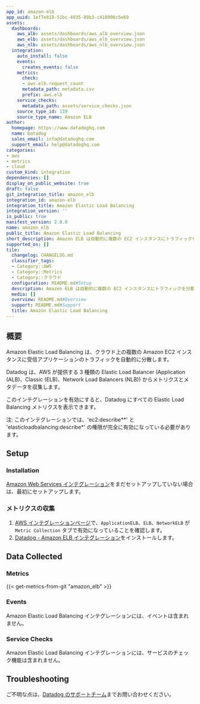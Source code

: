 ```yaml
---
app_id: amazon-elb
app_uuid: 1ef7e818-51bc-4935-89b3-c418908c5e69
assets:
  dashboards:
    aws_alb: assets/dashboards/aws_alb_overview.json
    aws_elb: assets/dashboards/aws_elb_overview.json
    aws_nlb: assets/dashboards/aws_nlb_overview.json
  integration:
    auto_install: false
    events:
      creates_events: false
    metrics:
      check:
      - aws.elb.request_count
      metadata_path: metadata.csv
      prefix: aws.elb
    service_checks:
      metadata_path: assets/service_checks.json
    source_type_id: 119
    source_type_name: Amazon ELB
author:
  homepage: https://www.datadoghq.com
  name: Datadog
  sales_email: info@datadoghq.com
  support_email: help@datadoghq.com
categories:
- aws
- metrics
- cloud
custom_kind: integration
dependencies: []
display_on_public_website: true
draft: false
git_integration_title: amazon_elb
integration_id: amazon-elb
integration_title: Amazon Elastic Load Balancing
integration_version: ''
is_public: true
manifest_version: 2.0.0
name: amazon_elb
public_title: Amazon Elastic Load Balancing
short_description: Amazon ELB は自動的に複数の EC2 インスタンスにトラフィックを分散します。
supported_os: []
tile:
  changelog: CHANGELOG.md
  classifier_tags:
  - Category::AWS
  - Category::Metrics
  - Category::クラウド
  configuration: README.md#Setup
  description: Amazon ELB は自動的に複数の EC2 インスタンスにトラフィックを分散します。
  media: []
  overview: README.md#Overview
  support: README.md#Support
  title: Amazon Elastic Load Balancing
---
```


<!--  SOURCED FROM https://github.com/DataDog/integrations-internal-core -->
## 概要

Amazon Elastic Load Balancing は、クラウド上の複数の Amazon EC2 インスタンスに受信アプリケーションのトラフィックを自動的に分散します。

Datadog は、AWS が提供する 3 種類の Elastic Load Balancer (Application (ALB)、Classic (ELB)、Network Load Balancers (NLB)) からメトリクスとメタデータを収集します。

このインテグレーションを有効にすると、Datadog にすべての Elastic Load Balancing メトリクスを表示できます。

注: このインテグレーションでは、'ec2:describe**' と 'elasticloadbalancing:describe*' の権限が完全に有効になっている必要があります。

## Setup

### Installation

[Amazon Web Services インテグレーション][1]をまだセットアップしていない場合は、最初にセットアップします。

### メトリクスの収集

1. [AWS インテグレーションページ][2]で、`ApplicationELB`、`ELB`、`NetworkELB` が `Metric Collection` タブで有効になっていることを確認します。
2. [Datadog - Amazon ELB インテグレーション][3]をインストールします。

## Data Collected

### Metrics
{{< get-metrics-from-git "amazon_elb" >}}


### Events

Amazon Elastic Load Balancing インテグレーションには、イベントは含まれません。

### Service Checks

Amazon Elastic Load Balancing インテグレーションには、サービスのチェック機能は含まれません。

## Troubleshooting

ご不明な点は、[Datadog のサポートチーム][5]までお問い合わせください。

[1]: https://docs.datadoghq.com/ja/integrations/amazon_web_services/
[2]: https://app.datadoghq.com/integrations/amazon-web-services
[3]: https://app.datadoghq.com/integrations/amazon-elb
[4]: https://github.com/DataDog/integrations-internal-core/blob/main/amazon_elb/metadata.csv
[5]: https://docs.datadoghq.com/ja/help/